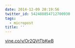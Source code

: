 ```yaml
---
date: 2014-12-09 20:19:56
twitter_id: 542488854712700930
tags:
  - micropost
title: ''
---
```


[vine.co/v/Or2QVtTbKwB](https://vine.co/v/Or2QVtTbKwB)
